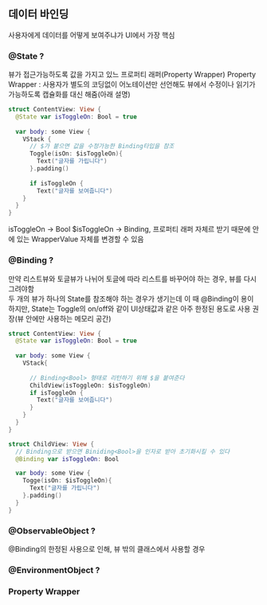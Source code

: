 ## 데이터 바인딩 
사용자에게 데이터를 어떻게 보여주냐가 UI에서 가장 핵심

### @State ?
뷰가 접근가능하도록 값을 가지고 있느 프로퍼티 래퍼(Property Wrapper)
Property Wrapper : 사용자가 별도의 코딩없이 어노테이션만 선언해도 뷰에서 수정이나 읽기가 가능하도록 캡슐화를 대신 해줌(아래 설명)

```swift
struct ContentView: View {
  @State var isToggleOn: Bool = true
  
  var body: some View {
    VStack {
      // $가 붙으면 값을 수정가능한 Binding타입을 참조
      Toggle(isOn: $isToggleOn){
        Text("글자를 가립니다")
      }.padding()
    
      if isToggleOn {
        Text("글자를 보여줍니다")
    }
  }
}
```
isToggleOn -> Bool
$isToggleOn -> Binding<Bool>, 프로퍼티 래퍼 자체르 받기 때문에 안에 있는 WrapperValue 자체를 변경할 수 있음

### @Binding ?
만약 리스트뷰와 토글뷰가 나뉘어 토글에 따라 리스트를 바꾸어야 하는 경우, 뷰를 다시 그려야함  
두 개의 뷰가 하나의 State를 참조해야 하는 경우가 생기는데 이 때 @Binding이 용이  
하지만, State는 Toggle의 on/off와 같이 UI상태값과 같은 아주 한정된 용도로 사용 권장(뷰 안에만 사용하는 메모리 공간)

```swift
struct ContentView: View {
  @State var isToggleOn: Bool = true
  
  var body: some View {
    VStack{
      
      // Binding<Bool> 형태로 리턴하기 위해 $을 붙여준다
      ChildView(isToggleOn: $isToggleOn)
      if isToggleOn {
        Text("글자를 보여줍니다")
      }
    }
  }
}

struct ChildView: View {
  // Binding으로 받으면 Biniding<Bool>을 인자로 받아 초기화시킬 수 있다
  @Binding var isToggleOn: Bool

  var body: some View {
    Togge(isOn: $isToggleOn){
      Text("글자를 가립니다")
    }.padding()
  }
}

```

### @ObservableObject ?
@Binding의 한정된 사용으로 인해, 뷰 밖의 클래스에서 사용할 경우

### @EnvironmentObject ?

### Property Wrapper
